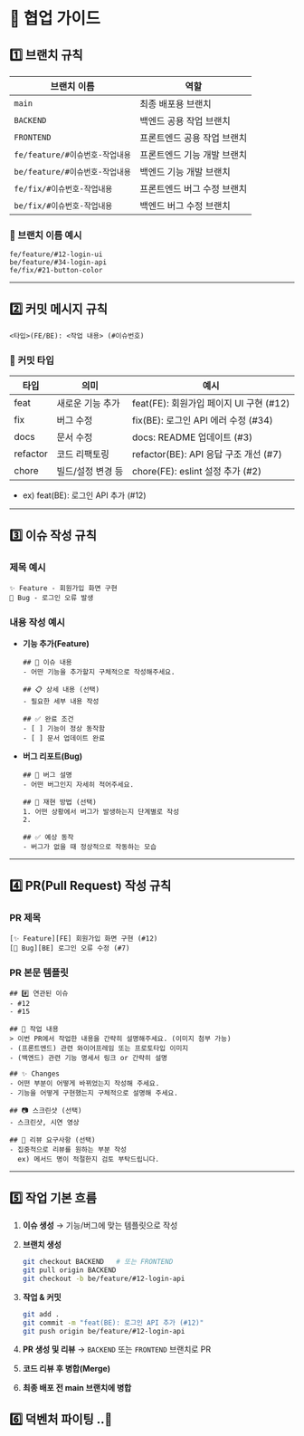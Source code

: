 # 📄 협업 가이드

## 1️⃣ 브랜치 규칙

| 브랜치 이름                  | 역할              |
| ----------------------- | --------------- |
| `main`                  | 최종 배포용 브랜치      |
| `BACKEND`               | 백엔드 공용 작업 브랜치   |
| `FRONTEND`              | 프론트엔드 공용 작업 브랜치 |
| `fe/feature/#이슈번호-작업내용` | 프론트엔드 기능 개발 브랜치 |
| `be/feature/#이슈번호-작업내용` | 백엔드 기능 개발 브랜치   |
| `fe/fix/#이슈번호-작업내용`     | 프론트엔드 버그 수정 브랜치 |
| `be/fix/#이슈번호-작업내용`     | 백엔드 버그 수정 브랜치   |

### 📌 브랜치 이름 예시

```
fe/feature/#12-login-ui
be/feature/#34-login-api
fe/fix/#21-button-color
```

---

## 2️⃣ 커밋 메시지 규칙

```
<타입>(FE/BE): <작업 내용> (#이슈번호)
```

### 📌 커밋 타입

| 타입       | 의미         | 예시                              |
| -------- | ---------- | ------------------------------- |
| feat     | 새로운 기능 추가  | feat(FE): 회원가입 페이지 UI 구현 (#12)  |
| fix      | 버그 수정      | fix(BE): 로그인 API 에러 수정 (#34)    |
| docs     | 문서 수정      | docs: README 업데이트 (#3)          |
| refactor | 코드 리팩토링    | refactor(BE): API 응답 구조 개선 (#7) |
| chore    | 빌드/설정 변경 등 | chore(FE): eslint 설정 추가 (#2)    |

- ex) feat(BE): 로그인 API 추가 (#12)

---

## 3️⃣ 이슈 작성 규칙

### 제목 예시

```
✨ Feature - 회원가입 화면 구현
🐛 Bug - 로그인 오류 발생
```

### 내용 작성 예시

* **기능 추가(Feature)**

  ```
  ## 📌 이슈 내용
  - 어떤 기능을 추가할지 구체적으로 작성해주세요.

  ## 📋 상세 내용 (선택)
  - 필요한 세부 내용 작성

  ## ✅ 완료 조건
  - [ ] 기능이 정상 동작함
  - [ ] 문서 업데이트 완료
  ```

* **버그 리포트(Bug)**

  ```
  ## 🔎 버그 설명
  - 어떤 버그인지 자세히 적어주세요.

  ## 📌 재현 방법 (선택)
  1. 어떤 상황에서 버그가 발생하는지 단계별로 작성
  2.

  ## ✅ 예상 동작
  - 버그가 없을 때 정상적으로 작동하는 모습
  ```

---

## 4️⃣ PR(Pull Request) 작성 규칙

### PR 제목

```
[✨ Feature][FE] 회원가입 화면 구현 (#12)
[🐛 Bug][BE] 로그인 오류 수정 (#7)
```

### PR 본문 템플릿

```
## #️⃣ 연관된 이슈
- #12
- #15

## 📢 작업 내용 
> 이번 PR에서 작업한 내용을 간략히 설명해주세요. (이미지 첨부 가능)
- (프론트엔드) 관련 와이어프레임 또는 프로토타입 이미지
- (백엔드) 관련 기능 명세서 링크 or 간략히 설명 

## ✨ Changes
- 어떤 부분이 어떻게 바뀌었는지 작성해 주세요.
- 기능을 어떻게 구현했는지 구체적으로 설명해 주세요.

## 📷 스크린샷 (선택)
- 스크린샷, 시연 영상

## 💬 리뷰 요구사항 (선택)
- 집중적으로 리뷰를 원하는 부분 작성
  ex) 메서드 명이 적절한지 검토 부탁드립니다.
```

---

## 5️⃣ 작업 기본 흐름

1. **이슈 생성** → 기능/버그에 맞는 템플릿으로 작성
2. **브랜치 생성**

   ```bash
   git checkout BACKEND   # 또는 FRONTEND
   git pull origin BACKEND
   git checkout -b be/feature/#12-login-api
   ```
3. **작업 & 커밋**

   ```bash
   git add .
   git commit -m "feat(BE): 로그인 API 추가 (#12)"
   git push origin be/feature/#12-login-api
   ```
4. **PR 생성 및 리뷰** → `BACKEND` 또는 `FRONTEND` 브랜치로 PR
5. **코드 리뷰 후 병합(Merge)**
6. **최종 배포 전 main 브랜치에 병합**

## 6️⃣ 덕벤처 파이팅 ..🌠  

